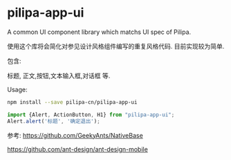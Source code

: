 # pilipa-app-ui
A common UI component library which matchs UI spec of Pilipa.

使用这个库将会简化对参见设计风格组件编写的重复风格代码. 目前实现较为简单.

包含:

标题, 正文,按钮,文本输入框,对话框 等.



Usage:

```sh
npm install --save pilipa-cn/pilipa-app-ui
```

```javascript
import {Alert, ActionButton, H1} from "pilipa-app-ui";
Alert.alert('标题', '确定退出');
```

参考: https://github.com/GeekyAnts/NativeBase

https://github.com/ant-design/ant-design-mobile